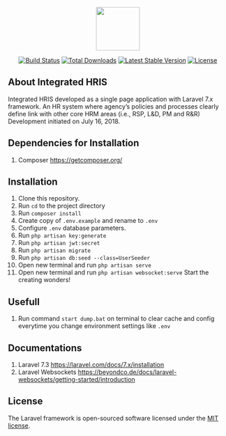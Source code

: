 <p align="center"><img src="https://raw.githubusercontent.com/Team-HR/ihris-laravel/master/public/favicon.ico" width="100"></p>

<p align="center">
<a href="https://travis-ci.org/laravel/framework"><img src="https://travis-ci.org/laravel/framework.svg" alt="Build Status"></a>
<a href="https://packagist.org/packages/laravel/framework"><img src="https://poser.pugx.org/laravel/framework/d/total.svg" alt="Total Downloads"></a>
<a href="https://packagist.org/packages/laravel/framework"><img src="https://poser.pugx.org/laravel/framework/v/stable.svg" alt="Latest Stable Version"></a>
<a href="https://packagist.org/packages/laravel/framework"><img src="https://poser.pugx.org/laravel/framework/license.svg" alt="License"></a>
</p>

## About Integrated HRIS
Integrated HRIS developed as a single page application with Laravel 7.x framework. An HR system where agency’s policies and processes clearly define link with other core HRM areas (i.e., RSP, L&D, PM and R&R)
Development initiated on July 16, 2018.

## Dependencies for Installation
1. Composer <a href="https://getcomposer.org/">https://getcomposer.org/</a>

## Installation
1. Clone this repository.
2. Run <code>cd</code> to the project directory
3. Run <code>composer install</code>
4. Create copy of <code>.env.example</code> and rename to <code>.env</code>
5. Configure <code>.env</code> database parameters.
6. Run <code>php artisan key:generate</code>
7. Run <code>php artisan jwt:secret</code>
8. Run <code>php artisan migrate</code>
9. Run <code>php artisan db:seed --class=UserSeeder</code>
10. Open new terminal and run <code>php artisan serve</code>
11. Open new terminal and run <code>php artisan websocket:serve</code>
Start the creating wonders!

## Usefull
1. Run command <code>start dump.bat</code> on terminal to clear cache and config everytime you change environment settings like <code>.env</code>

## Documentations
1. Laravel 7.3 <a href="https://laravel.com/docs/7.x/installation">https://laravel.com/docs/7.x/installation</a>
2. Laravel Websockets <a href="https://beyondco.de/docs/laravel-websockets/getting-started/introduction">https://beyondco.de/docs/laravel-websockets/getting-started/introduction</a>

## License
The Laravel framework is open-sourced software licensed under the [MIT license](https://opensource.org/licenses/MIT).
